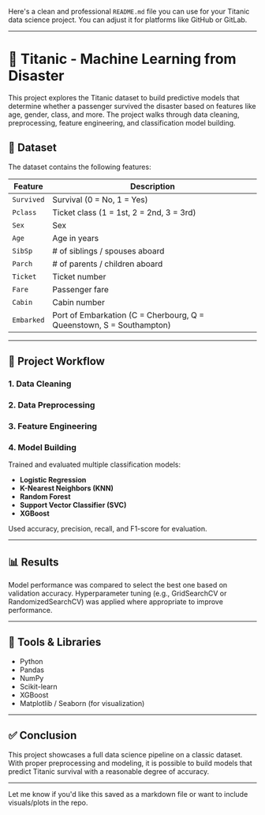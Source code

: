 Here's a clean and professional `README.md` file you can use for your Titanic data science project. You can adjust it for platforms like GitHub or GitLab.

---

# 🚢 Titanic - Machine Learning from Disaster

This project explores the Titanic dataset to build predictive models that determine whether a passenger survived the disaster based on features like age, gender, class, and more. The project walks through data cleaning, preprocessing, feature engineering, and classification model building.

## 📁 Dataset

The dataset contains the following features:

| Feature    | Description                                                          |
| ---------- | -------------------------------------------------------------------- |
| `Survived` | Survival (0 = No, 1 = Yes)                                           |
| `Pclass`   | Ticket class (1 = 1st, 2 = 2nd, 3 = 3rd)                             |
| `Sex`      | Sex                                                                  |
| `Age`      | Age in years                                                         |
| `SibSp`    | # of siblings / spouses aboard                                       |
| `Parch`    | # of parents / children aboard                                       |
| `Ticket`   | Ticket number                                                        |
| `Fare`     | Passenger fare                                                       |
| `Cabin`    | Cabin number                                                         |
| `Embarked` | Port of Embarkation (C = Cherbourg, Q = Queenstown, S = Southampton) |

---

## 🔧 Project Workflow

### 1. Data Cleaning

### 2. Data Preprocessing

### 3. Feature Engineering

### 4. Model Building

Trained and evaluated multiple classification models:

* **Logistic Regression**
* **K-Nearest Neighbors (KNN)**
* **Random Forest**
* **Support Vector Classifier (SVC)**
* **XGBoost**

Used accuracy, precision, recall, and F1-score for evaluation.

---

## 📊 Results

Model performance was compared to select the best one based on validation accuracy. Hyperparameter tuning (e.g., GridSearchCV or RandomizedSearchCV) was applied where appropriate to improve performance.

---

## 📌 Tools & Libraries

* Python
* Pandas
* NumPy
* Scikit-learn
* XGBoost
* Matplotlib / Seaborn (for visualization)

---

## ✅ Conclusion

This project showcases a full data science pipeline on a classic dataset. With proper preprocessing and modeling, it is possible to build models that predict Titanic survival with a reasonable degree of accuracy.

---

Let me know if you'd like this saved as a markdown file or want to include visuals/plots in the repo.
